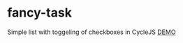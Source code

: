 # fancy-task
Simple list with toggeling of checkboxes in CycleJS
<a target="_blank" href="https://etayvas.github.io/fancy-checkbox/">DEMO</a>
